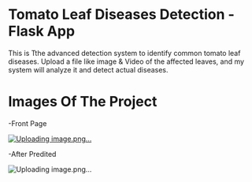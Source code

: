 # Tomato Leaf Diseases Detection - Flask App

This is Tthe advanced detection system to identify common tomato leaf diseases. Upload a file like image & Video of the affected leaves, and my system will analyze it and detect actual diseases.

# Images Of The Project

-Front Page

[![Uploading image.png…]()](https://github.com/shafin201/FaskApp-Tomato-Leaf-Diseases-Detection/blob/main/project%20_ss/Picture1.png?raw=true)

-After Predited 

![Uploading image.png…]()
